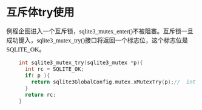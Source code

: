 # 互斥体try使用
<font face="微软雅黑" size="3px">

例程企图进入一个互斥锁，sqlite3_mutex_enter()不被阻塞。互斥锁一旦成功键入，sqlite3_mutex_try()接口将返回一个标志位，这个标志位是 SQLITE_OK。

```c
	int sqlite3_mutex_try(sqlite3_mutex *p){
	  int rc = SQLITE_OK;
	  if( p ){
	    return sqlite3GlobalConfig.mutex.xMutexTry(p);//  int (*xMutexTry)(sqlite3_mutex *);
	  }
	  return rc;
	}
```

